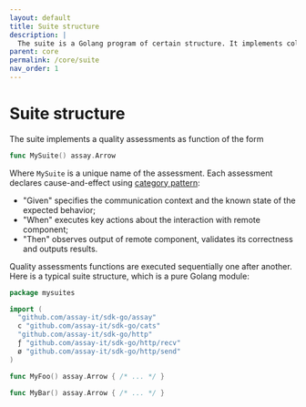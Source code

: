 ```yaml
---
layout: default
title: Suite structure
description: |
  The suite is a Golang program of certain structure. It implements collection of function, each declares cause-and-effect of networking I/O.
parent: core
permalink: /core/suite
nav_order: 1
---
```


# Suite structure

The suite implements a quality assessments as function of the form
```go
func MySuite() assay.Arrow
```

Where `MySuite` is a unique name of the assessment. Each assessment declares cause-and-effect using [category pattern](./category):
* "Given" specifies the communication context and the known state of the expected behavior;
* "When" executes key actions about the interaction with remote component;
* "Then" observes output of remote component, validates its correctness and outputs results.

Quality assessments functions are executed sequentially one after another. Here is a typical suite structure, which is a pure Golang module:

```go
package mysuites

import (
  "github.com/assay-it/sdk-go/assay"
  c "github.com/assay-it/sdk-go/cats"
  "github.com/assay-it/sdk-go/http"
  ƒ "github.com/assay-it/sdk-go/http/recv"
  ø "github.com/assay-it/sdk-go/http/send"
)

func MyFoo() assay.Arrow { /* ... */ }

func MyBar() assay.Arrow { /* ... */ }
```
